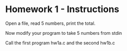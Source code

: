 # Homework 1 - Instructions

Open a file, read 5 numbers, print the total.

Now modify your program to take 5 numbers from stdin

Call the first program hw1a.c and the second hw1b.c